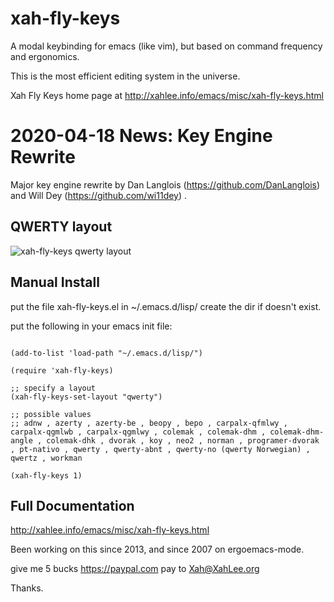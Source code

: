 xah-fly-keys
===================

A modal keybinding for emacs (like vim), but based on command frequency and ergonomics.

This is the most efficient editing system in the universe.

Xah Fly Keys home page at
http://xahlee.info/emacs/misc/xah-fly-keys.html

2020-04-18 News: Key Engine Rewrite
===================

Major key engine rewrite by Dan Langlois (https://github.com/DanLanglois) and Will Dey (https://github.com/wi11dey) .

QWERTY layout
-------------------
![xah-fly-keys qwerty layout](xah_fly_keys_qwerty_layout_2020-04-18_4fgyk.png)

Manual Install
-------------------

put the file xah-fly-keys.el in ~/.emacs.d/lisp/
create the dir if doesn't exist.

put the following in your emacs init file:

```elisp

(add-to-list 'load-path "~/.emacs.d/lisp/")

(require 'xah-fly-keys)

;; specify a layout
(xah-fly-keys-set-layout "qwerty")

;; possible values
;; adnw , azerty , azerty-be , beopy , bepo , carpalx-qfmlwy , carpalx-qgmlwb , carpalx-qgmlwy , colemak , colemak-dhm , colemak-dhm-angle , colemak-dhk , dvorak , koy , neo2 , norman , programer-dvorak , pt-nativo , qwerty , qwerty-abnt , qwerty-no (qwerty Norwegian) , qwertz , workman

(xah-fly-keys 1)
```

Full Documentation
-------------------

http://xahlee.info/emacs/misc/xah-fly-keys.html

Been working on this since 2013, and since 2007 on ergoemacs-mode.

give me 5 bucks https://paypal.com pay to Xah@XahLee.org

Thanks.
